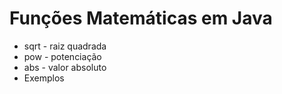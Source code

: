 # Funções Matemáticas em Java
* sqrt - raiz quadrada
* pow - potenciação
* abs - valor absoluto
* Exemplos
